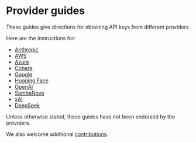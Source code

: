 # Provider guides 

These guides give directions for obtaining API keys from different providers. 

Here are the instructions for:
- [Anthropic](anthropic.md) 
- [AWS](aws.md)
- [Azure](azure.md) 
- [Cohere](cohere.md)
- [Google](google.md)
- [Hugging Face](huggingface.md)
- [OpenAI](openai.md)
- [SambaNova](sambanova.md)
- [xAI](xai.md)
- [DeepSeek](deepseek.md)

Unless otherwise stated, these guides have not been endorsed by the providers. 

We also welcome additional [contributions](../CONTRIBUTING.md). 

